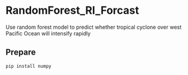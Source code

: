 # RandomForest_RI_Forcast
Use random forest model to predict whether tropical cyclone over west Pacific Ocean will intensify rapidly

## Prepare

```
pip install numpy
```
